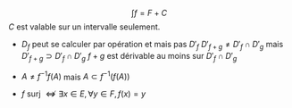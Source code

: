 $$\int f = F + C$$
$C$ est valable sur un intervalle seulement.

- $D_{f}$ peut se calculer par opération et mais pas $D'_{f}$
    $D'_{f+g} \neq D'_{f} \cap D'_{g}$ mais $D'_{f+g} \supset D'_{f} \cap D'_{g}$ 
    $f+g$ est dérivable au moins sur $D'_{f} \cap D'_{g}$ 

- $A \neq f^{-1}f(A)$ mais $A \subset f^{-1}(f(A))$ 

- $f$ surj $\nLeftrightarrow \exists x \in E, \forall y \in F, f(x) = y$ 
